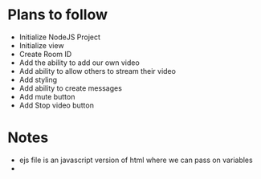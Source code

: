 # Plans to follow

- Initialize NodeJS Project
- Initialize view
- Create Room ID
- Add the ability to add our own video
- Add ability to allow others to stream their video
- Add styling
- Add ability to create messages
- Add mute button
- Add Stop video button

# Notes

- ejs file is an javascript version of html where we can pass on variables
-
